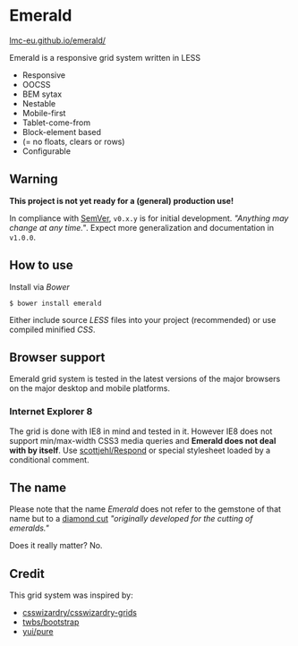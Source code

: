 # Emerald

[lmc-eu.github.io/emerald/](http://lmc-eu.github.io/emerald/)

Emerald is a responsive grid system written in LESS

* Responsive
* OOCSS
* BEM sytax
* Nestable
* Mobile-first
* Tablet-come-from
* Block-element based
* (= no floats, clears or rows)
* Configurable

## Warning
**This project is not yet ready for a (general) production use!**

In compliance with [SemVer](http://semver.org/), `v0.x.y` is for initial development. *"Anything may change at any time."*.
Expect more generalization and documentation in `v1.0.0`.

## How to use
Install via *Bower*

`$ bower install emerald`

Either include source *LESS* files into your project (recommended) or use compiled minified *CSS*.

## Browser support

Emerald grid system is tested in the latest versions of the major browsers on the major desktop and mobile platforms.

### Internet Explorer 8
The grid is done with IE8 in mind and tested in it. However IE8 does not support min/max-width CSS3 media queries and **Emerald does not deal with by itself**. Use [scottjehl/Respond](http://github.com/scottjehl/Respond) or special stylesheet loaded by a conditional comment.

## The name
Please note that the name *Emerald* does not refer to the gemstone of that name but to a [diamond cut](http://www.lumeradiamonds.com/diamond-education/emerald-cut-diamond) *"originally developed for the cutting of emeralds."*

Does it really matter? No.

## Credit

This grid system was inspired by:

* [csswizardry/csswizardry-grids](http://github.com/csswizardry/csswizardry-grids)
* [twbs/bootstrap](http://github.com/twbs/bootstrap)
* [yui/pure](http://github.com/yui/pure)
